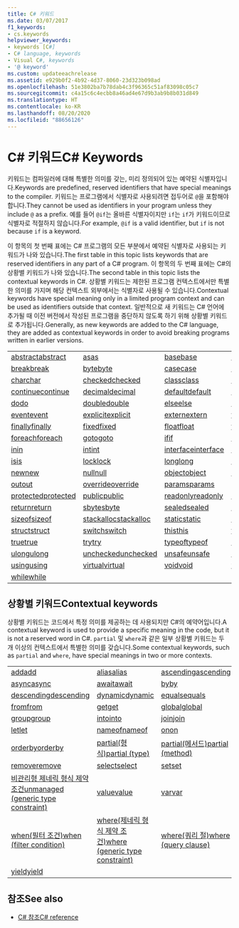 ```yaml
---
title: C# 키워드
ms.date: 03/07/2017
f1_keywords:
- cs.keywords
helpviewer_keywords:
- keywords [C#]
- C# language, keywords
- Visual C#, keywords
- '@ keyword'
ms.custom: updateeachrelease
ms.assetid: e929b0f2-4b92-4d37-8060-23d323b098ad
ms.openlocfilehash: 51e3802ba7b78dab4c3f96365c51af83098c05c7
ms.sourcegitcommit: c4a15c6c4ecbb8a46ad4e67d9b3ab9b8b031d849
ms.translationtype: HT
ms.contentlocale: ko-KR
ms.lasthandoff: 08/20/2020
ms.locfileid: "88656126"
---
```

# <a name="c-keywords"></a><span data-ttu-id="1d89e-102">C# 키워드</span><span class="sxs-lookup"><span data-stu-id="1d89e-102">C# Keywords</span></span>

<span data-ttu-id="1d89e-103">키워드는 컴파일러에 대해 특별한 의미를 갖는, 미리 정의되어 있는 예약된 식별자입니다.</span><span class="sxs-lookup"><span data-stu-id="1d89e-103">Keywords are predefined, reserved identifiers that have special meanings to the compiler.</span></span> <span data-ttu-id="1d89e-104">키워드는 프로그램에서 식별자로 사용되려면 접두어로 `@`을 포함해야 합니다.</span><span class="sxs-lookup"><span data-stu-id="1d89e-104">They cannot be used as identifiers in your program unless they include `@` as a prefix.</span></span> <span data-ttu-id="1d89e-105">예를 들어 `@if`는 올바른 식별자이지만 `if`는 `if`가 키워드이므로 식별자로 적절하지 않습니다.</span><span class="sxs-lookup"><span data-stu-id="1d89e-105">For example, `@if` is a valid identifier, but `if` is not because `if` is a keyword.</span></span>  
  
 <span data-ttu-id="1d89e-106">이 항목의 첫 번째 표에는 C# 프로그램의 모든 부분에서 예약된 식별자로 사용되는 키워드가 나와 있습니다.</span><span class="sxs-lookup"><span data-stu-id="1d89e-106">The first table in this topic lists keywords that are reserved identifiers in any part of a C# program.</span></span> <span data-ttu-id="1d89e-107">이 항목의 두 번째 표에는 C#의 상황별 키워드가 나와 있습니다.</span><span class="sxs-lookup"><span data-stu-id="1d89e-107">The second table in this topic lists the contextual keywords in C#.</span></span> <span data-ttu-id="1d89e-108">상황별 키워드는 제한된 프로그램 컨텍스트에서만 특별한 의미를 가지며 해당 컨텍스트 외부에서는 식별자로 사용될 수 있습니다.</span><span class="sxs-lookup"><span data-stu-id="1d89e-108">Contextual keywords have special meaning only in a limited program context and can be used as identifiers outside that context.</span></span> <span data-ttu-id="1d89e-109">일반적으로 새 키워드는 C# 언어에 추가될 때 이전 버전에서 작성된 프로그램을 중단하지 않도록 하기 위해 상황별 키워드로 추가됩니다.</span><span class="sxs-lookup"><span data-stu-id="1d89e-109">Generally, as new keywords are added to the C# language, they are added as contextual keywords in order to avoid breaking programs written in earlier versions.</span></span>  
  
|||||  
|---|---|---|---|  
|[<span data-ttu-id="1d89e-110">abstract</span><span class="sxs-lookup"><span data-stu-id="1d89e-110">abstract</span></span>](abstract.md)|[<span data-ttu-id="1d89e-111">as</span><span class="sxs-lookup"><span data-stu-id="1d89e-111">as</span></span>](../operators/type-testing-and-cast.md#as-operator)|[<span data-ttu-id="1d89e-112">base</span><span class="sxs-lookup"><span data-stu-id="1d89e-112">base</span></span>](base.md)|[<span data-ttu-id="1d89e-113">bool</span><span class="sxs-lookup"><span data-stu-id="1d89e-113">bool</span></span>](../builtin-types/bool.md)|  
|[<span data-ttu-id="1d89e-114">break</span><span class="sxs-lookup"><span data-stu-id="1d89e-114">break</span></span>](break.md)|[<span data-ttu-id="1d89e-115">byte</span><span class="sxs-lookup"><span data-stu-id="1d89e-115">byte</span></span>](../builtin-types/integral-numeric-types.md)|[<span data-ttu-id="1d89e-116">case</span><span class="sxs-lookup"><span data-stu-id="1d89e-116">case</span></span>](switch.md)|[<span data-ttu-id="1d89e-117">catch</span><span class="sxs-lookup"><span data-stu-id="1d89e-117">catch</span></span>](try-catch.md)|  
|[<span data-ttu-id="1d89e-118">char</span><span class="sxs-lookup"><span data-stu-id="1d89e-118">char</span></span>](../builtin-types/char.md)|[<span data-ttu-id="1d89e-119">checked</span><span class="sxs-lookup"><span data-stu-id="1d89e-119">checked</span></span>](checked.md)|[<span data-ttu-id="1d89e-120">class</span><span class="sxs-lookup"><span data-stu-id="1d89e-120">class</span></span>](class.md)|[<span data-ttu-id="1d89e-121">const</span><span class="sxs-lookup"><span data-stu-id="1d89e-121">const</span></span>](const.md)|  
|[<span data-ttu-id="1d89e-122">continue</span><span class="sxs-lookup"><span data-stu-id="1d89e-122">continue</span></span>](continue.md)|[<span data-ttu-id="1d89e-123">decimal</span><span class="sxs-lookup"><span data-stu-id="1d89e-123">decimal</span></span>](../builtin-types/floating-point-numeric-types.md)|[<span data-ttu-id="1d89e-124">default</span><span class="sxs-lookup"><span data-stu-id="1d89e-124">default</span></span>](default.md)|[<span data-ttu-id="1d89e-125">delegate</span><span class="sxs-lookup"><span data-stu-id="1d89e-125">delegate</span></span>](../builtin-types/reference-types.md)|  
|[<span data-ttu-id="1d89e-126">do</span><span class="sxs-lookup"><span data-stu-id="1d89e-126">do</span></span>](do.md)|[<span data-ttu-id="1d89e-127">double</span><span class="sxs-lookup"><span data-stu-id="1d89e-127">double</span></span>](../builtin-types/floating-point-numeric-types.md)|[<span data-ttu-id="1d89e-128">else</span><span class="sxs-lookup"><span data-stu-id="1d89e-128">else</span></span>](if-else.md)|[<span data-ttu-id="1d89e-129">enum</span><span class="sxs-lookup"><span data-stu-id="1d89e-129">enum</span></span>](../builtin-types/enum.md)|  
|[<span data-ttu-id="1d89e-130">event</span><span class="sxs-lookup"><span data-stu-id="1d89e-130">event</span></span>](event.md)|[<span data-ttu-id="1d89e-131">explicit</span><span class="sxs-lookup"><span data-stu-id="1d89e-131">explicit</span></span>](../operators/user-defined-conversion-operators.md)|[<span data-ttu-id="1d89e-132">extern</span><span class="sxs-lookup"><span data-stu-id="1d89e-132">extern</span></span>](extern.md)|[<span data-ttu-id="1d89e-133">false</span><span class="sxs-lookup"><span data-stu-id="1d89e-133">false</span></span>](../builtin-types/bool.md)|  
|[<span data-ttu-id="1d89e-134">finally</span><span class="sxs-lookup"><span data-stu-id="1d89e-134">finally</span></span>](try-finally.md)|[<span data-ttu-id="1d89e-135">fixed</span><span class="sxs-lookup"><span data-stu-id="1d89e-135">fixed</span></span>](fixed-statement.md)|[<span data-ttu-id="1d89e-136">float</span><span class="sxs-lookup"><span data-stu-id="1d89e-136">float</span></span>](../builtin-types/floating-point-numeric-types.md)|[<span data-ttu-id="1d89e-137">for</span><span class="sxs-lookup"><span data-stu-id="1d89e-137">for</span></span>](for.md)|  
|[<span data-ttu-id="1d89e-138">foreach</span><span class="sxs-lookup"><span data-stu-id="1d89e-138">foreach</span></span>](foreach-in.md)|[<span data-ttu-id="1d89e-139">goto</span><span class="sxs-lookup"><span data-stu-id="1d89e-139">goto</span></span>](goto.md)|[<span data-ttu-id="1d89e-140">if</span><span class="sxs-lookup"><span data-stu-id="1d89e-140">if</span></span>](if-else.md)|[<span data-ttu-id="1d89e-141">implicit</span><span class="sxs-lookup"><span data-stu-id="1d89e-141">implicit</span></span>](../operators/user-defined-conversion-operators.md)|  
|[<span data-ttu-id="1d89e-142">in</span><span class="sxs-lookup"><span data-stu-id="1d89e-142">in</span></span>](in.md)|[<span data-ttu-id="1d89e-143">int</span><span class="sxs-lookup"><span data-stu-id="1d89e-143">int</span></span>](../builtin-types/integral-numeric-types.md)|[<span data-ttu-id="1d89e-144">interface</span><span class="sxs-lookup"><span data-stu-id="1d89e-144">interface</span></span>](interface.md)|[<span data-ttu-id="1d89e-145">internal</span><span class="sxs-lookup"><span data-stu-id="1d89e-145">internal</span></span>](internal.md)|
|[<span data-ttu-id="1d89e-146">is</span><span class="sxs-lookup"><span data-stu-id="1d89e-146">is</span></span>](is.md)|[<span data-ttu-id="1d89e-147">lock</span><span class="sxs-lookup"><span data-stu-id="1d89e-147">lock</span></span>](lock-statement.md)|[<span data-ttu-id="1d89e-148">long</span><span class="sxs-lookup"><span data-stu-id="1d89e-148">long</span></span>](../builtin-types/integral-numeric-types.md)|[<span data-ttu-id="1d89e-149">namespace</span><span class="sxs-lookup"><span data-stu-id="1d89e-149">namespace</span></span>](namespace.md)|
|[<span data-ttu-id="1d89e-150">new</span><span class="sxs-lookup"><span data-stu-id="1d89e-150">new</span></span>](../operators/new-operator.md)|[<span data-ttu-id="1d89e-151">null</span><span class="sxs-lookup"><span data-stu-id="1d89e-151">null</span></span>](null.md)|[<span data-ttu-id="1d89e-152">object</span><span class="sxs-lookup"><span data-stu-id="1d89e-152">object</span></span>](../builtin-types/reference-types.md)|[<span data-ttu-id="1d89e-153">operator</span><span class="sxs-lookup"><span data-stu-id="1d89e-153">operator</span></span>](../operators/operator-overloading.md)|
|[<span data-ttu-id="1d89e-154">out</span><span class="sxs-lookup"><span data-stu-id="1d89e-154">out</span></span>](out.md)|[<span data-ttu-id="1d89e-155">override</span><span class="sxs-lookup"><span data-stu-id="1d89e-155">override</span></span>](override.md)|[<span data-ttu-id="1d89e-156">params</span><span class="sxs-lookup"><span data-stu-id="1d89e-156">params</span></span>](params.md)|[<span data-ttu-id="1d89e-157">private</span><span class="sxs-lookup"><span data-stu-id="1d89e-157">private</span></span>](private.md)|
|[<span data-ttu-id="1d89e-158">protected</span><span class="sxs-lookup"><span data-stu-id="1d89e-158">protected</span></span>](protected.md)|[<span data-ttu-id="1d89e-159">public</span><span class="sxs-lookup"><span data-stu-id="1d89e-159">public</span></span>](public.md)|[<span data-ttu-id="1d89e-160">readonly</span><span class="sxs-lookup"><span data-stu-id="1d89e-160">readonly</span></span>](readonly.md)|[<span data-ttu-id="1d89e-161">ref</span><span class="sxs-lookup"><span data-stu-id="1d89e-161">ref</span></span>](ref.md)|
|[<span data-ttu-id="1d89e-162">return</span><span class="sxs-lookup"><span data-stu-id="1d89e-162">return</span></span>](return.md)|[<span data-ttu-id="1d89e-163">sbyte</span><span class="sxs-lookup"><span data-stu-id="1d89e-163">sbyte</span></span>](../builtin-types/integral-numeric-types.md)|[<span data-ttu-id="1d89e-164">sealed</span><span class="sxs-lookup"><span data-stu-id="1d89e-164">sealed</span></span>](sealed.md)|[<span data-ttu-id="1d89e-165">short</span><span class="sxs-lookup"><span data-stu-id="1d89e-165">short</span></span>](../builtin-types/integral-numeric-types.md)||
[<span data-ttu-id="1d89e-166">sizeof</span><span class="sxs-lookup"><span data-stu-id="1d89e-166">sizeof</span></span>](../operators/sizeof.md)|[<span data-ttu-id="1d89e-167">stackalloc</span><span class="sxs-lookup"><span data-stu-id="1d89e-167">stackalloc</span></span>](../operators/stackalloc.md)|[<span data-ttu-id="1d89e-168">static</span><span class="sxs-lookup"><span data-stu-id="1d89e-168">static</span></span>](static.md)|[<span data-ttu-id="1d89e-169">string</span><span class="sxs-lookup"><span data-stu-id="1d89e-169">string</span></span>](../builtin-types/reference-types.md)|
|[<span data-ttu-id="1d89e-170">struct</span><span class="sxs-lookup"><span data-stu-id="1d89e-170">struct</span></span>](../builtin-types/struct.md)|[<span data-ttu-id="1d89e-171">switch</span><span class="sxs-lookup"><span data-stu-id="1d89e-171">switch</span></span>](switch.md)|[<span data-ttu-id="1d89e-172">this</span><span class="sxs-lookup"><span data-stu-id="1d89e-172">this</span></span>](this.md)|[<span data-ttu-id="1d89e-173">throw</span><span class="sxs-lookup"><span data-stu-id="1d89e-173">throw</span></span>](throw.md)|
|[<span data-ttu-id="1d89e-174">true</span><span class="sxs-lookup"><span data-stu-id="1d89e-174">true</span></span>](../builtin-types/bool.md)|[<span data-ttu-id="1d89e-175">try</span><span class="sxs-lookup"><span data-stu-id="1d89e-175">try</span></span>](try-catch.md)|[<span data-ttu-id="1d89e-176">typeof</span><span class="sxs-lookup"><span data-stu-id="1d89e-176">typeof</span></span>](../operators/type-testing-and-cast.md#typeof-operator)|[<span data-ttu-id="1d89e-177">uint</span><span class="sxs-lookup"><span data-stu-id="1d89e-177">uint</span></span>](../builtin-types/integral-numeric-types.md)|
|[<span data-ttu-id="1d89e-178">ulong</span><span class="sxs-lookup"><span data-stu-id="1d89e-178">ulong</span></span>](../builtin-types/integral-numeric-types.md)|[<span data-ttu-id="1d89e-179">unchecked</span><span class="sxs-lookup"><span data-stu-id="1d89e-179">unchecked</span></span>](unchecked.md)|[<span data-ttu-id="1d89e-180">unsafe</span><span class="sxs-lookup"><span data-stu-id="1d89e-180">unsafe</span></span>](unsafe.md)|[<span data-ttu-id="1d89e-181">ushort</span><span class="sxs-lookup"><span data-stu-id="1d89e-181">ushort</span></span>](../builtin-types/integral-numeric-types.md)|
|[<span data-ttu-id="1d89e-182">using</span><span class="sxs-lookup"><span data-stu-id="1d89e-182">using</span></span>](using.md)|[<span data-ttu-id="1d89e-183">virtual</span><span class="sxs-lookup"><span data-stu-id="1d89e-183">virtual</span></span>](virtual.md)|[<span data-ttu-id="1d89e-184">void</span><span class="sxs-lookup"><span data-stu-id="1d89e-184">void</span></span>](../builtin-types/void.md)|[<span data-ttu-id="1d89e-185">volatile</span><span class="sxs-lookup"><span data-stu-id="1d89e-185">volatile</span></span>](volatile.md)|
|[<span data-ttu-id="1d89e-186">while</span><span class="sxs-lookup"><span data-stu-id="1d89e-186">while</span></span>](while.md)|

## <a name="contextual-keywords"></a><span data-ttu-id="1d89e-187">상황별 키워드</span><span class="sxs-lookup"><span data-stu-id="1d89e-187">Contextual keywords</span></span>

 <span data-ttu-id="1d89e-188">상황별 키워드는 코드에서 특정 의미를 제공하는 데 사용되지만 C#의 예약어입니다.</span><span class="sxs-lookup"><span data-stu-id="1d89e-188">A contextual keyword is used to provide a specific meaning in the code, but it is not a reserved word in C#.</span></span> <span data-ttu-id="1d89e-189">`partial` 및 `where`과 같은 일부 상황별 키워드는 두 개 이상의 컨텍스트에서 특별한 의미를 갖습니다.</span><span class="sxs-lookup"><span data-stu-id="1d89e-189">Some contextual keywords, such as `partial` and `where`, have special meanings in two or more contexts.</span></span>  
  
||||  
|---|---|---|  
|[<span data-ttu-id="1d89e-190">add</span><span class="sxs-lookup"><span data-stu-id="1d89e-190">add</span></span>](add.md)|[<span data-ttu-id="1d89e-191">alias</span><span class="sxs-lookup"><span data-stu-id="1d89e-191">alias</span></span>](extern-alias.md)|[<span data-ttu-id="1d89e-192">ascending</span><span class="sxs-lookup"><span data-stu-id="1d89e-192">ascending</span></span>](ascending.md)|
|[<span data-ttu-id="1d89e-193">async</span><span class="sxs-lookup"><span data-stu-id="1d89e-193">async</span></span>](async.md)|[<span data-ttu-id="1d89e-194">await</span><span class="sxs-lookup"><span data-stu-id="1d89e-194">await</span></span>](../operators/await.md)|[<span data-ttu-id="1d89e-195">by</span><span class="sxs-lookup"><span data-stu-id="1d89e-195">by</span></span>](by.md)|
|[<span data-ttu-id="1d89e-196">descending</span><span class="sxs-lookup"><span data-stu-id="1d89e-196">descending</span></span>](descending.md)|[<span data-ttu-id="1d89e-197">dynamic</span><span class="sxs-lookup"><span data-stu-id="1d89e-197">dynamic</span></span>](../builtin-types/reference-types.md)|[<span data-ttu-id="1d89e-198">equals</span><span class="sxs-lookup"><span data-stu-id="1d89e-198">equals</span></span>](equals.md)|
|[<span data-ttu-id="1d89e-199">from</span><span class="sxs-lookup"><span data-stu-id="1d89e-199">from</span></span>](from-clause.md)|[<span data-ttu-id="1d89e-200">get</span><span class="sxs-lookup"><span data-stu-id="1d89e-200">get</span></span>](get.md)|[<span data-ttu-id="1d89e-201">global</span><span class="sxs-lookup"><span data-stu-id="1d89e-201">global</span></span>](../operators/namespace-alias-qualifier.md)|
|[<span data-ttu-id="1d89e-202">group</span><span class="sxs-lookup"><span data-stu-id="1d89e-202">group</span></span>](group-clause.md)|[<span data-ttu-id="1d89e-203">into</span><span class="sxs-lookup"><span data-stu-id="1d89e-203">into</span></span>](into.md)|[<span data-ttu-id="1d89e-204">join</span><span class="sxs-lookup"><span data-stu-id="1d89e-204">join</span></span>](join-clause.md)|
|[<span data-ttu-id="1d89e-205">let</span><span class="sxs-lookup"><span data-stu-id="1d89e-205">let</span></span>](let-clause.md)|[<span data-ttu-id="1d89e-206">nameof</span><span class="sxs-lookup"><span data-stu-id="1d89e-206">nameof</span></span>](../operators/nameof.md)|[<span data-ttu-id="1d89e-207">on</span><span class="sxs-lookup"><span data-stu-id="1d89e-207">on</span></span>](on.md)|
|[<span data-ttu-id="1d89e-208">orderby</span><span class="sxs-lookup"><span data-stu-id="1d89e-208">orderby</span></span>](orderby-clause.md)|[<span data-ttu-id="1d89e-209">partial(형식)</span><span class="sxs-lookup"><span data-stu-id="1d89e-209">partial (type)</span></span>](partial-type.md)|[<span data-ttu-id="1d89e-210">partial(메서드)</span><span class="sxs-lookup"><span data-stu-id="1d89e-210">partial (method)</span></span>](partial-method.md)|
|[<span data-ttu-id="1d89e-211">remove</span><span class="sxs-lookup"><span data-stu-id="1d89e-211">remove</span></span>](remove.md)|[<span data-ttu-id="1d89e-212">select</span><span class="sxs-lookup"><span data-stu-id="1d89e-212">select</span></span>](select-clause.md)|[<span data-ttu-id="1d89e-213">set</span><span class="sxs-lookup"><span data-stu-id="1d89e-213">set</span></span>](set.md)|
|[<span data-ttu-id="1d89e-214">비관리형 제네릭 형식 제약 조건</span><span class="sxs-lookup"><span data-stu-id="1d89e-214">unmanaged (generic type constraint)</span></span>](where-generic-type-constraint.md)|[<span data-ttu-id="1d89e-215">value</span><span class="sxs-lookup"><span data-stu-id="1d89e-215">value</span></span>](value.md)|[<span data-ttu-id="1d89e-216">var</span><span class="sxs-lookup"><span data-stu-id="1d89e-216">var</span></span>](var.md)|
|[<span data-ttu-id="1d89e-217">when(필터 조건)</span><span class="sxs-lookup"><span data-stu-id="1d89e-217">when (filter condition)</span></span>](when.md)|[<span data-ttu-id="1d89e-218">where(제네릭 형식 제약 조건)</span><span class="sxs-lookup"><span data-stu-id="1d89e-218">where (generic type constraint)</span></span>](where-generic-type-constraint.md)|[<span data-ttu-id="1d89e-219">where(쿼리 절)</span><span class="sxs-lookup"><span data-stu-id="1d89e-219">where (query clause)</span></span>](where-clause.md)|
|[<span data-ttu-id="1d89e-220">yield</span><span class="sxs-lookup"><span data-stu-id="1d89e-220">yield</span></span>](yield.md)| | |
  
## <a name="see-also"></a><span data-ttu-id="1d89e-221">참조</span><span class="sxs-lookup"><span data-stu-id="1d89e-221">See also</span></span>

- [<span data-ttu-id="1d89e-222">C# 참조</span><span class="sxs-lookup"><span data-stu-id="1d89e-222">C# reference</span></span>](../index.md)
